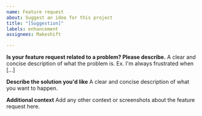```yaml
---
name: Feature request
about: Suggest an idea for this project
title: "[Suggestion]"
labels: enhancement
assignees: Makeshift

---
```


**Is your feature request related to a problem? Please describe.**
A clear and concise description of what the problem is. Ex. I'm always frustrated when [...]

**Describe the solution you'd like**
A clear and concise description of what you want to happen.

**Additional context**
Add any other context or screenshots about the feature request here.
